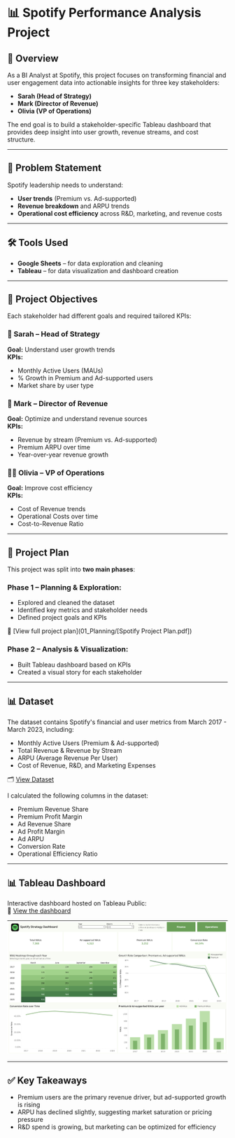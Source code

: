 # 📊 Spotify Performance Analysis Project

## 🎯 Overview

As a BI Analyst at Spotify, this project focuses on transforming financial and user engagement data into actionable insights for three key stakeholders:  
- **Sarah (Head of Strategy)**  
- **Mark (Director of Revenue)**  
- **Olivia (VP of Operations)**

The end goal is to build a stakeholder-specific Tableau dashboard that provides deep insight into user growth, revenue streams, and cost structure.

---

## 🧠 Problem Statement

Spotify leadership needs to understand:
- **User trends** (Premium vs. Ad-supported)
- **Revenue breakdown** and ARPU trends
- **Operational cost efficiency** across R&D, marketing, and revenue costs

---

## 🛠️ Tools Used

- **Google Sheets** – for data exploration and cleaning  
- **Tableau** – for data visualization and dashboard creation

---

## 📌 Project Objectives

Each stakeholder had different goals and required tailored KPIs:

### 👩 Sarah – Head of Strategy
**Goal:** Understand user growth trends  
**KPIs:**
- Monthly Active Users (MAUs)
- % Growth in Premium and Ad-supported users
- Market share by user type

### 👨 Mark – Director of Revenue
**Goal:** Optimize and understand revenue sources  
**KPIs:**
- Revenue by stream (Premium vs. Ad-supported)
- Premium ARPU over time
- Year-over-year revenue growth

### 👩‍💼 Olivia – VP of Operations
**Goal:** Improve cost efficiency  
**KPIs:**
- Cost of Revenue trends
- Operational Costs over time
- Cost-to-Revenue Ratio

---

## 📅 Project Plan

This project was split into **two main phases**:

### Phase 1 – Planning & Exploration:
- Explored and cleaned the dataset
- Identified key metrics and stakeholder needs
- Defined project goals and KPIs

📄 [View full project plan](01_Planning/[Spotify Project Plan.pdf])

### Phase 2 – Analysis & Visualization:
- Built Tableau dashboard based on KPIs
- Created a visual story for each stakeholder

---

## 📊 Dataset

The dataset contains Spotify's financial and user metrics from March 2017 - March 2023, including:
- Monthly Active Users (Premium & Ad-supported)
- Total Revenue & Revenue by Stream
- ARPU (Average Revenue Per User)
- Cost of Revenue, R&D, and Marketing Expenses

🗂️ [View Dataset](02_Data/spotify_data.csv)

I calculated the following columns in the dataset:
- Premium Revenue Share
- Premium Profit Margin
- Ad Revenue Share
- Ad Profit Margin
- Ad ARPU
- Conversion Rate
- Operational Efficiency Ratio

---

## 📊 Tableau Dashboard

Interactive dashboard hosted on Tableau Public:  
🔗 [View the dashboard](https://public.tableau.com/views/SpotifyDashboardProject_17432915912560/Operations?:language=en-US&:sid=&:redirect=auth&:display_count=n&:origin=viz_share_link)

![Dashboard Preview](03_Dashboard/Spotify_Dashboard.png)

---

## ✅ Key Takeaways

- Premium users are the primary revenue driver, but ad-supported growth is rising
- ARPU has declined slightly, suggesting market saturation or pricing pressure
- R&D spend is growing, but marketing can be optimized for efficiency
